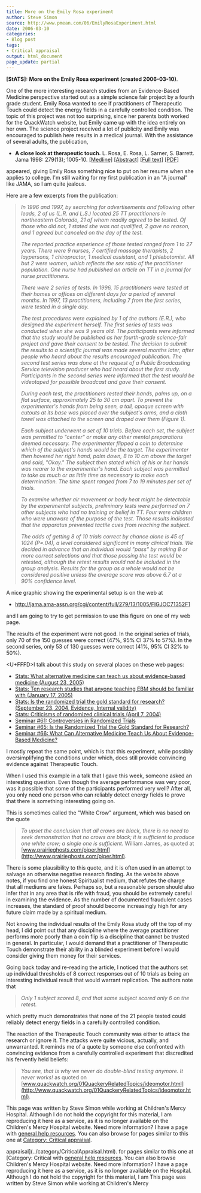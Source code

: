 ```yaml
---
title: More on the Emily Rosa experiment
author: Steve Simon
source: http://www.pmean.com/06/EmilyRosaExperiment.html
date: 2006-03-10
categories:
- Blog post
tags:
- Critical appraisal
output: html_document
page_update: partial
---
```

**[StATS]:** **More on the Emily Rosa experiment
(created 2006-03-10)**.

One of the more interesting research studies from an Evidence-Based
Medicine perspective started out as a simple science fair project by a
fourth grade student. Emily Rosa wanted to see if practitioners of
Therapeutic Touch could detect the energy fields in a carefully
controlled condition. The topic of this project was not too surprising,
since her parents both worked for the QuackWatch website, but Emily came
up with the idea entirely on her own. The science project received a lot
of publicity and Emily was encouraged to publish here results in a
medical journal. With the assistance of several adults, the publication,

-   **A close look at therapeutic touch.** L. Rosa, E. Rosa, L.
    Sarner, S. Barrett. Jama 1998: 279(13); 1005-10.
    [\[Medline\]](http://www.ncbi.nlm.nih.gov/entrez/query.fcgi?cmd=Retrieve&db=PubMed&list_uids=9533499&dopt=Abstract)
    [\[Abstract\]](http://jama.ama-assn.org/cgi/content/abstract/279/13/1005)
    [\[Full
    text\]](http://jama.ama-assn.org/cgi/content/full/279/13/1005)
    [\[PDF\]](http://jama.ama-assn.org/cgi/reprint/279/13/1005.pdf)

appeared, giving Emily Rosa something nice to put on her resume when she
applies to college. I'm still waiting for my first publication in an
"A journal" like JAMA, so I am quite jealous.

Here are a few excerpts from the publication:

> *In 1996 and 1997, by searching for advertisements and following other
> leads, 2 of us (L.R. and L.S.) located 25 TT practitioners in
> northeastern Colorado, 21 of whom readily agreed to be tested. Of
> those who did not, 1 stated she was not qualified, 2 gave no reason,
> and 1 agreed but canceled on the day of the test.*
>
> *The reported practice experience of those tested ranged from 1 to 27
> years. There were 9 nurses, 7 certified massage therapists, 2
> laypersons, 1 chiropractor, 1 medical assistant, and 1 phlebotomist.
> All but 2 were women, which reflects the sex ratio of the practitioner
> population. One nurse had published an article on TT in a journal for
> nurse practitioners.*
>
> *There were 2 series of tests. In 1996, 15 practitioners were tested
> at their homes or offices on different days for a period of several
> months. In 1997, 13 practitioners, including 7 from the first series,
> were tested in a single day.*
>
> *The test procedures were explained by 1 of the authors (E.R.), who
> designed the experiment herself. The first series of tests was
> conducted when she was 9 years old. The participants were informed
> that the study would be published as her fourth-grade science-fair
> project and gave their consent to be tested. The decision to submit
> the results to a scientific journal was made several months later,
> after people who heard about the results encouraged publication. The
> second test series was done at the request of a Public Broadcasting
> Service television producer who had heard about the first study.
> Participants in the second series were informed that the test would be
> videotaped for possible broadcast and gave their consent.*
>
> *During each test, the practitioners rested their hands, palms up, on
> a flat surface, approximately 25 to 30 cm apart. To prevent the
> experimenter's hands from being seen, a tall, opaque screen with
> cutouts at its base was placed over the subject's arms, and a cloth
> towel was attached to the screen and draped over them (Figure 1).*
>
> *Each subject underwent a set of 10 trials. Before each set, the
> subject was permitted to "center" or make any other mental
> preparations deemed necessary. The experimenter flipped a coin to
> determine which of the subject's hands would be the target. The
> experimenter then hovered her right hand, palm down, 8 to 10 cm above
> the target and said, "Okay." The subject then stated which of his or
> her hands was nearer to the experimenter's hand. Each subject was
> permitted to take as much or as little time as necessary to make each
> determination. The time spent ranged from 7 to 19 minutes per set of
> trials.*
>
> *To examine whether air movement or body heat might be detectable by
> the experimental subjects, preliminary tests were performed on 7 other
> subjects who had no training or belief in TT. Four were children who
> were unaware of the purpose of the test. Those results indicated that
> the apparatus prevented tactile cues from reaching the subject.*
>
> *The odds of getting 8 of 10 trials correct by chance alone is 45 of
> 1024 (P=.04), a level considered significant in many clinical trials.
> We decided in advance that an individual would "pass" by making 8 or
> more correct selections and that those passing the test would be
> retested, although the retest results would not be included in the
> group analysis. Results for the group as a whole would not be
> considered positive unless the average score was above 6.7 at a 90%
> confidence level.*

A nice graphic showing the experimental setup is on the web at

-   <http://jama.ama-assn.org/cgi/content/full/279/13/1005/FIGJOC71352F1>

and I am going to try to get permission to use this figure on one of my
web page.

The results of the experiment were not good. In the original series of
trials, only 70 of the 150 guesses were correct (47%, 95% CI 37% to
57%). In the second series, only 53 of 130 guesses were correct (41%,
95% CI 32% to 50%).

<U+FFFD>I talk about this study on several places on these web pages:

-   [Stats: What alternative medicine can teach us about evidence-based
    medicine (August
    23, 2005)](http://www.pmean.com/weblog2005/AlternativeMedicine.asp)
-   [Stats: Ten research studies that anyone teaching EBM should be
    familiar with (January
    17, 2005)](http://www.pmean.com/weblog2005/TenStudies.asp)
-   [Stats: Is the randomized trial the gold standard for research?
    (September 23, 2004, Evidence, Internal
    validity)](http://www.pmean.com/weblog2004/GoldStandard.asp)
-   [Stats: Criticisms of randomized clinical trials (April
    7, 2004)](http://www.pmean.com/weblog2004/criticisms.asp)
-   [Seminar \#61: Controversies in Randomized
    Trials](../training/hand61.asp)
-   [Seminar \#65: Is the Randomized Trial the Gold Standard for
    Research?](../training/hand65.asp)
-   [Seminar \#66: What Can Alternative Medicine Teach Us About
    Evidence-Based Medicine?](../training/hand66.asp)

I mostly repeat the same point, which is that this experiment, while
possibly oversimplifying the conditions under which, does still provide
convincing evidence against Therapeutic Touch.

When I used this example in a talk that I gave this week, someone asked
an interesting question. Even though the average performance was very
poor, was it possible that some of the participants performed very well?
After all, you only need one person who can reliably detect energy
fields to prove that there is something interesting going on.

This is sometimes called the "White Crow" argument, which was based on
the quote

> *To upset the conclusion that all crows are black, there is no need to
> seek demonstration that no crows are black; it is sufficient to
> produce one white crow; a single one is sufficient.* William James, as
> quoted at
> [www.prairieghosts.com/piper.html](http://www.prairieghosts.com/piper.html).

There is some plausibility to this quote, and it is often used in an
attempt to salvage an otherwise negative research finding. As the
website above notes, if you find one honest Spiritualist medium, that
refutes the charge that all mediums are fakes. Perhaps so, but a
reasonable person should also infer that in any area that is rife with
fraud, you should be extremely careful in examining the evidence. As the
number of documented fraudulent cases increases, the standard of proof
should become increasingly high for any future claim made by a spiritual
medium.

Not knowing the individual results of the Emily Rosa study off the top
of my head, I did point out that any discipline where the average
practitioner performs more poorly than a coin flip is a discipline that
cannot be trusted in general. In particular, I would demand that a
practitioner of Therapeutic Touch demonstrate their ability in a blinded
experiment before I would consider giving them money for their services.

Going back today and re-reading the article, I noticed that the authors
set up individual thresholds of 8 correct responses out of 10 trials as
being an interesting individual result that would warrant replication.
The authors note that

> *Only 1 subject scored 8, and that same subject scored only 6 on the
> retest.*

which pretty much demonstrates that none of the 21 people tested could
reliably detect energy fields in a carefully controlled condition.

The reaction of the Therapeutic Touch community was either to attack the
research or ignore it. The attacks were quite vicious, actually, and
unwarranted. It reminds me of a quote by someone else confronted with
convincing evidence from a carefully controlled experiment that
discredited his fervently held beliefs:

> *You see, that is why we never do double-blind testing anymore. It
> never works!* as quoted on
> [www.quackwatch.org/01QuackeryRelatedTopics/ideomotor.html](http://www.quackwatch.org/01QuackeryRelatedTopics/ideomotor.html).

This page was written by Steve Simon while working at Children's Mercy
Hospital. Although I do not hold the copyright for this material, I am
reproducing it here as a service, as it is no longer available on the
Children's Mercy Hospital website. Need more information? I have a page
with [general help resources](../GeneralHelp.html). You can also browse
for pages similar to this one at [Category: Critical
appraisal](../category/CriticalAppraisal.html).
<!---More--->
appraisal](../category/CriticalAppraisal.html).
for pages similar to this one at [Category: Critical
with [general help resources](../GeneralHelp.html). You can also browse
Children's Mercy Hospital website. Need more information? I have a page
reproducing it here as a service, as it is no longer available on the
Hospital. Although I do not hold the copyright for this material, I am
This page was written by Steve Simon while working at Children's Mercy

<!---Do not use
**[StATS]:** **More on the Emily Rosa experiment
This page was written by Steve Simon while working at Children's Mercy
Hospital. Although I do not hold the copyright for this material, I am
reproducing it here as a service, as it is no longer available on the
Children's Mercy Hospital website. Need more information? I have a page
with [general help resources](../GeneralHelp.html). You can also browse
for pages similar to this one at [Category: Critical
appraisal](../category/CriticalAppraisal.html).
page_update: partial
--->

